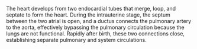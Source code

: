 The heart develops from two endocardial tubes that merge, loop, and septate to form the heart. During the intrauterine stage, the septum between the two atrial is open, and a ductus connects the pulmonary artery to the aorta, effectively bypassing the pulmonary circulation because the lungs are not functional. Rapidly after birth, these two connections close, establishing separate pulmonary and system circulations.